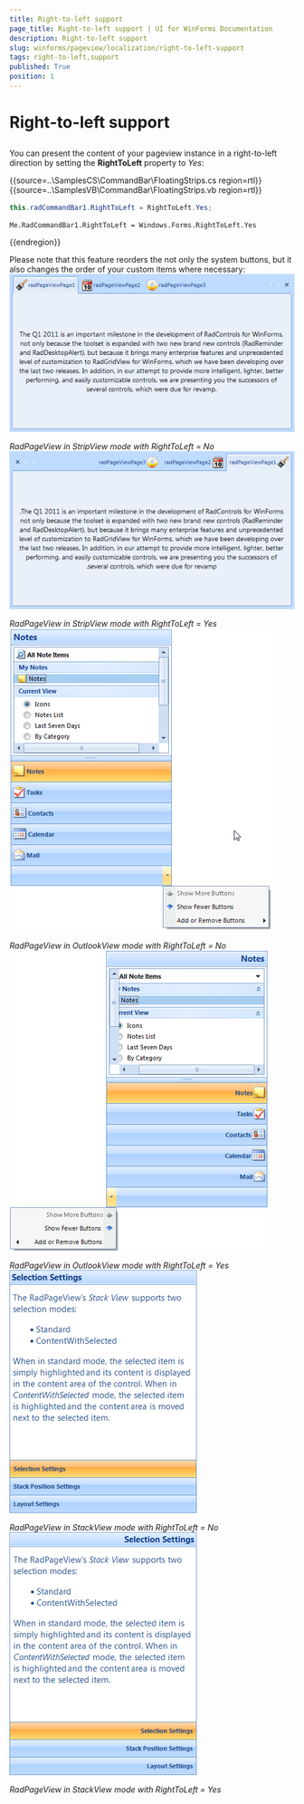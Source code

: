 ```yaml
---
title: Right-to-left support
page_title: Right-to-left support | UI for WinForms Documentation
description: Right-to-left support
slug: winforms/pageview/localization/right-to-left-support
tags: right-to-left,support
published: True
position: 1
---
```


# Right-to-left support



## 

You can present the content of your pageview instance in a right-to-left direction by setting the __RightToLeft__ property to *Yes*: 

{{source=..\SamplesCS\CommandBar\FloatingStrips.cs region=rtl}} 
{{source=..\SamplesVB\CommandBar\FloatingStrips.vb region=rtl}} 

````C#
this.radCommandBar1.RightToLeft = RightToLeft.Yes;

````
````VB.NET
Me.RadCommandBar1.RightToLeft = Windows.Forms.RightToLeft.Yes

````

{{endregion}} 

Please note that this feature reorders the not only the system buttons, but it also changes the order of your custom items where necessary:<br>![pageview-localization-rtl 001](images/pageview-localization-rtl001.png)

*RadPageView in StripView mode with RightToLeft = No*<br>![pageview-localization-rtl 002](images/pageview-localization-rtl002.png)

*RadPageView in StripView mode with RightToLeft = Yes*<br>![pageview-localization-rtl 003](images/pageview-localization-rtl003.png)

*RadPageView in OutlookView mode with RightToLeft = No*<br>![pageview-localization-rtl 004](images/pageview-localization-rtl004.png)

*RadPageView in OutlookView mode with RightToLeft = Yes*<br>![pageview-localization-rtl 005](images/pageview-localization-rtl005.png)

*RadPageView in StackView mode with RightToLeft = No*<br>![pageview-localization-rtl 006](images/pageview-localization-rtl006.png)

*RadPageView in StackView mode with RightToLeft = Yes*
